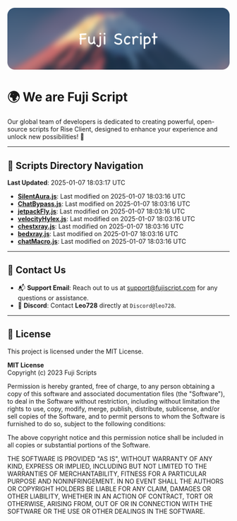 ![Banner](.github/b.webp)

# 🌍 **We are Fuji Script**

Our global team of developers is dedicated to creating powerful, open-source scripts for Rise Client, designed to enhance your experience and unlock new possibilities! 🌟

---
<!-- SCRIPTS_NAVIGATION_START -->
## 📂 **Scripts Directory Navigation**

**Last Updated**: 2025-01-07 18:03:17 UTC

- **[SilentAura.js](scripts/SilentAura.js)**: Last modified on 2025-01-07 18:03:16 UTC
- **[ChatBypass.js](scripts/ChatBypass.js)**: Last modified on 2025-01-07 18:03:16 UTC
- **[jetpackFly.js](scripts/jetpackFly.js)**: Last modified on 2025-01-07 18:03:16 UTC
- **[velocityHylex.js](scripts/velocityHylex.js)**: Last modified on 2025-01-07 18:03:16 UTC
- **[chestxray.js](scripts/chestxray.js)**: Last modified on 2025-01-07 18:03:16 UTC
- **[bedxray.js](scripts/bedxray.js)**: Last modified on 2025-01-07 18:03:16 UTC
- **[chatMacro.js](scripts/chatMacro.js)**: Last modified on 2025-01-07 18:03:16 UTC

<!-- SCRIPTS_NAVIGATION_END -->

---

## 💬 **Contact Us**  
- 📬 **Support Email**: Reach out to us at [support@fujiscript.com](mailto:support@fujiscript.com) for any questions or assistance.  
- 💬 **Discord**: Contact **Leo728** directly at `Discord@leo728`.

---

## 📜 **License**

This project is licensed under the MIT License.  

**MIT License**  
Copyright (c) 2023 Fuji Scripts  

Permission is hereby granted, free of charge, to any person obtaining a copy of this software and associated documentation files (the "Software"), to deal in the Software without restriction, including without limitation the rights to use, copy, modify, merge, publish, distribute, sublicense, and/or sell copies of the Software, and to permit persons to whom the Software is furnished to do so, subject to the following conditions:  

The above copyright notice and this permission notice shall be included in all copies or substantial portions of the Software.  

THE SOFTWARE IS PROVIDED "AS IS", WITHOUT WARRANTY OF ANY KIND, EXPRESS OR IMPLIED, INCLUDING BUT NOT LIMITED TO THE WARRANTIES OF MERCHANTABILITY, FITNESS FOR A PARTICULAR PURPOSE AND NONINFRINGEMENT. IN NO EVENT SHALL THE AUTHORS OR COPYRIGHT HOLDERS BE LIABLE FOR ANY CLAIM, DAMAGES OR OTHER LIABILITY, WHETHER IN AN ACTION OF CONTRACT, TORT OR OTHERWISE, ARISING FROM, OUT OF OR IN CONNECTION WITH THE SOFTWARE OR THE USE OR OTHER DEALINGS IN THE SOFTWARE.  
